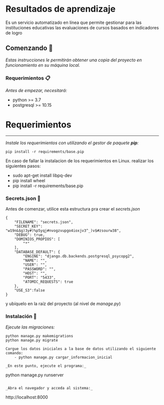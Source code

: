 # Resultados de aprendizaje

Es un servicio automatizado en línea que permite gestionar para las instituciones educativas las evaluaciones de cursos basados en indicadores de logro

## Comenzando 🚀

_Estas instrucciones le permitirán obtener una copia del proyecto en funcionamiento en su máquina local._

### Requerimientos 📋

_Antes de empezar, necesitará:_

* python >= 3.7
* postgresql >= 10.15


# Requerimientos
---
_Instale los requerimientos con utilizando el gestor de paquete **pip**:_
```
pip install -r requirements/base.pip
```
En caso de fallar la instalacion de los requerimientos en Linux. realizar los siguientes pasos:
   - sudo apt-get install libpq-dev
   - pip install wheel
   - pip install -r requirements/base.pip

### Secrets.json 🔧

Antes de comenzar, utilice esta estructura pra crear el _secrets.json_
```
{
    "FILENAME": "secrets.json",
    "SECRET_KEY": "w19n&$g)3y#)%p5yqj#nvogzvupgo4ioxjv3^_)v$#zsourw38",
    "DEBUG": true,
    "DOMINIOS_PROPIOS": [
        "*"
    ],
    "DATABASE_DEFAULT": {
        "ENGINE": "django.db.backends.postgresql_psycopg2",
        "NAME": "",
        "USER": "",
        "PASSWORD": "",
        "HOST": "",
        "PORT": "5433",
        "ATOMIC_REQUESTS": true
    },
    "USE_S3":false
}
```

y ubíquelo en la raíz del proyecto (al nivel de _manage.py_)

### Instalación 🔧
_Ejecute las migraciones:_

```
python manage.py makemigrations
python manage.py migrate

Cargue los datos iniciales a la base de datos utilizando el siguiente comando:
    - python manage.py cargar_informacion_inicial

_En este punto, ejecute el programa:_
```
python manage.py runserver
```

_Abra el navegador y acceda al sistema:_
```
http://localhost:8000
```